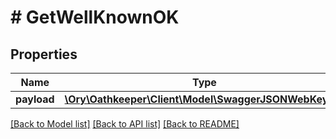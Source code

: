 # # GetWellKnownOK

## Properties

Name | Type | Description | Notes
------------ | ------------- | ------------- | -------------
**payload** | [**\Ory\Oathkeeper\Client\Model\SwaggerJSONWebKeySet**](SwaggerJSONWebKeySet.md) |  | [optional]

[[Back to Model list]](../../README.md#models) [[Back to API list]](../../README.md#endpoints) [[Back to README]](../../README.md)
